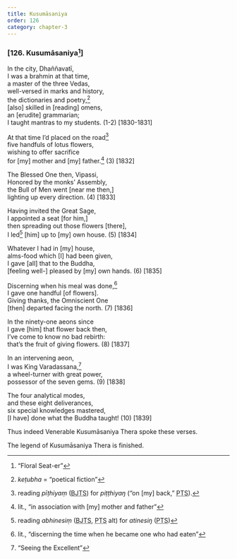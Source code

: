 ```yaml
---
title: Kusumāsaniya
order: 126
category: chapter-3
---
```


### \[126. Kusumāsaniya[^1]\]

In the city, Dhaññavatī,  
I was a brahmin at that time,  
a master of the three Vedas,  
well-versed in marks and history,  
the dictionaries and poetry,[^2]  
\[also\] skilled in \[reading\] omens,  
an \[erudite\] grammarian;  
I taught mantras to my students. (1-2) \[1830-1831\]

At that time I’d placed on the road[^3]  
five handfuls of lotus flowers,  
wishing to offer sacrifice  
for \[my\] mother and \[my\] father.[^4] (3) \[1832\]

The Blessed One then, Vipassi,  
Honored by the monks’ Assembly,  
the Bull of Men went \[near me then,\]  
lighting up every direction. (4) \[1833\]

Having invited the Great Sage,  
I appointed a seat \[for him,\]  
then spreading out those flowers \[there\],  
I led[^5] \[him\] up to \[my\] own house. (5) \[1834\]

Whatever I had in \[my\] house,  
alms-food which \[I\] had been given,  
I gave \[all\] that to the Buddha,  
\[feeling well-\] pleased by \[my\] own hands. (6) \[1835\]

Discerning when his meal was done,[^6]  
I gave one handful \[of flowers\].  
Giving thanks, the Omniscient One  
\[then\] departed facing the north. (7) \[1836\]

In the ninety-one aeons since  
I gave \[him\] that flower back then,  
I’ve come to know no bad rebirth:  
that’s the fruit of giving flowers. (8) \[1837\]

In an intervening aeon,  
I was King Varadassana,[^7]  
a wheel-turner with great power,  
possessor of the seven gems. (9) \[1838\]

The four analytical modes,  
and these eight deliverances,  
six special knowledges mastered,  
\[I have\] done what the Buddha taught! (10) \[1839\]

Thus indeed Venerable Kusumāsaniya Thera spoke these verses.

The legend of Kusumāsaniya Thera is finished.

[^1]: “Floral Seat-er”

[^2]: *keṭubha* = “poetical fiction”

[^3]: reading *pīṭhiyaṃ* (<abbr title="Buddha Jayanthi Tripitaka Series">BJTS</abbr>) for *piṭṭhiyaŋ* (“on \[my\] back,” <abbr title="Pali Text Society">PTS</abbr>).

[^4]: lit., “in association with \[my\] mother and father”

[^5]: reading *abhinesiṃ* (<abbr title="Buddha Jayanthi Tripitaka Series">BJTS</abbr>, <abbr title="Pali Text Society">PTS</abbr> alt) for *atinesiŋ* (<abbr title="Pali Text Society">PTS</abbr>)

[^6]: lit., “discerning the time when he became one who had eaten”

[^7]: “Seeing the Excellent”
